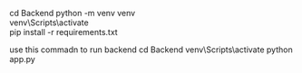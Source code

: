 cd Backend
python -m venv venv    
venv\Scripts\activate  
 pip install -r requirements.txt  


 use this commadn to run backend 
cd Backend
venv\Scripts\activate
python app.py






  